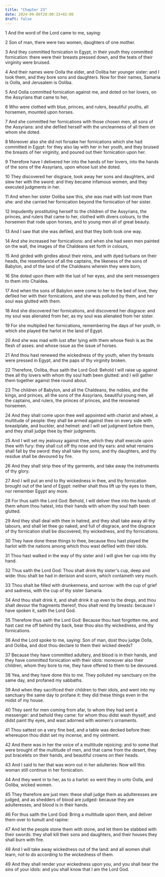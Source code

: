 ```yaml
---
title: "Chapter 23"
date: 2024-09-06T20:00:33+02:00
draft: false
---
```



1 And the word of the Lord came to me, saying:

2 Son of man, there were two women, daughters of one mother.

3 And they committed fornication in Egypt, in their youth they committed fornication: there were their breasts pressed down, and the teats of their virginity were bruised.

4 And their names were Oolla the elder, and Ooliba her younger sister: and I took them, and they bore sons and daughters. Now for their names, Samaria is Oolla, and Jerusalem is Ooliba.

5 And Oolla committed fornication against me, and doted on her lovers, on the Assyrians that came to her,

6 Who were clothed with blue, princes, and rulers, beautiful youths, all horsemen, mounted upon horses.

7 And she committed her fornications with those chosen men, all sons of the Assyrians: and she defiled herself with the uncleanness of all them on whom she doted.

8 Moreover also she did not forsake her fornications which she had committed in Egypt: for they also lay with her in her youth, and they bruised the breasts of her virginity, and poured out their fornication upon her.

9 Therefore have I delivered her into the hands of her lovers, into the hands of the sons of the Assyrians, upon whose lust she doted.

10 They discovered her disgrace, took away her sons and daughters, and slew her with the sword: and they became infamous women, and they executed judgments in her.

11 And when her sister Ooliba saw this, she was mad with lust more than she: and she carried her fornication beyond the fornication of her sister.

12 Impudently prostituting herself to the children of the Assyrians, the princes, and rulers that came to her, clothed with divers colours, to the horsemen that rode upon horses, and to young men all of great beauty.

13 And I saw that she was defiled, and that they both took one way.

14 And she increased her fornications: and when she had seen men painted on the wall, the images of the Chaldeans set forth in colours,

15 And girded with girdles about their reins, and with dyed turbans on their heads, the resemblance of all the captains, the likeness of the sons of Babylon, and of the land of the Chaldeans wherein they were born,

16 She doted upon them with the lust of her eyes, and she sent messengers to them into Chaldea.

17 And when the sons of Babylon were come to her to the bed of love, they defiled her with their fornications, and she was polluted by them, and her soul was glutted with them.

18 And she discovered her fornications, and discovered her disgrace: and my soul was alienated from her, as my soul was alienated from her sister.

19 For she multiplied her fornications, remembering the days of her youth, in which she played the harlot in the land of Egypt.

20 And she was mad with lust after lying with them whose flesh is as the flesh of asses: and whose issue as the issue of horses.

21 And thou hast renewed the wickedness of thy youth, when thy breasts were pressed in Egypt, and the paps of thy virginity broken.

22 Therefore, Ooliba, thus saith the Lord God: Behold I will raise up against thee all thy lovers with whom thy soul hath been glutted: and I will gather them together against thee round about.

23 The children of Babylon, and all the Chaldeans, the nobles, and the kings, and princes, all the sons of the Assyrians, beautiful young men, all the captains, and rulers, the princes of princes, and the renowned horsemen.

24 And they shall come upon thee well appointed with chariot and wheel, a multitude of people: they shall be armed against thee on every side with breastplate, and buckler, and helmet: and I will set judgment before them, and they shall judge thee by their judgments.

25 And I will set my jealousy against thee, which they shall execute upon thee with fury: they shall cut off thy nose and thy ears: and what remains shall fall by the sword: they shall take thy sons, and thy daughters, and thy residue shall be devoured by fire.

26 And they shall strip thee of thy garments, and take away the instruments of thy glory.

27 And I will put an end to thy wickedness in thee, and thy fornication brought out of the land of Egypt: neither shalt thou lift up thy eyes to them, nor remember Egypt any more.

28 For thus saith the Lord God: Behold, I will deliver thee into the hands of them whom thou hatest, into their hands with whom thy soul hath been glutted.

29 And they shall deal with thee in hatred, and they shall take away all thy labours, and shall let thee go naked, and full of disgrace, and the disgrace of thy fornication shall be discovered, thy wickedness, and thy fornications.

30 They have done these things to thee, because thou hast played the harlot with the nations among which thou wast defiled with their idols.

31 Thou hast walked in the way of thy sister and I will give her cup into thy hand.

32 Thus saith the Lord God: Thou shalt drink thy sister's cup, deep and wide: thou shalt be had in derision and scorn, which containeth very much.

33 Thou shalt be filled with drunkenness, and sorrow: with the cup of grief and sadness, with the cup of thy sister Samaria.

34 And thou shalt drink it, and shalt drink it up even to the dregs, and thou shalt devour the fragments thereof, thou shalt rend thy breasts: because I have spoken it, saith the Lord God.

35 Therefore thus saith the Lord God: Because thou hast forgotten me, and hast cast me off behind thy back, bear thou also thy wickedness, and thy fornications.

36 And the Lord spoke to me, saying: Son of man, dost thou judge Oolla, and Ooliba, and dost thou declare to them their wicked deeds?

37 Because they have committed adultery, and blood is in their hands, and they have committed fornication with their idols: moreover also their children, whom they bore to me, they have offered to them to be devoured.

38 Yea, and they have done this to me. They polluted my sanctuary on the same day, and profaned my sabbaths.

39 And when they sacrificed their children to their idols, and went into my sanctuary the same day to profane it: they did these things even in the midst of my house.

40 They sent for men coming from afar, to whom they had sent a messenger: and behold they came: for whom thou didst wash thyself, and didst paint thy eyes, and wast adorned with women's ornaments.

41 Thou sattest on a very fine bed, and a table was decked before thee: whereupon thou didst set my incense, and my ointment.

42 And there was in her the voice of a multitude rejoicing: and to some that were brought of the multitude of men, and that came from the desert, they put bracelets on their hands, and beautiful crowns on their heads.

43 And I said to her that was worn out in her adulteries: Now will this woman still continue in her fornication.

44 And they went in to her, as to a harlot: so went they in unto Oolla, and Ooliba, wicked women.

45 They therefore are just men: these shall judge them as adulteresses are judged, and as shedders of blood are judged: because they are adulteresses, and blood is in their hands.

46 For thus saith the Lord God: Bring a multitude upon them, and deliver them over to tumult and rapine:

47 And let the people stone them with stone, and let them be stabbed with their swords: they shall kill their sons and daughters, and their houses they shall burn with fire.

48 And I will take away wickedness out of the land: and all women shall learn, not to do according to the wickedness of them.

49 And they shall render your wickedness upon you, and you shall bear the sins of your idols: and you shall know that I am the Lord God.

